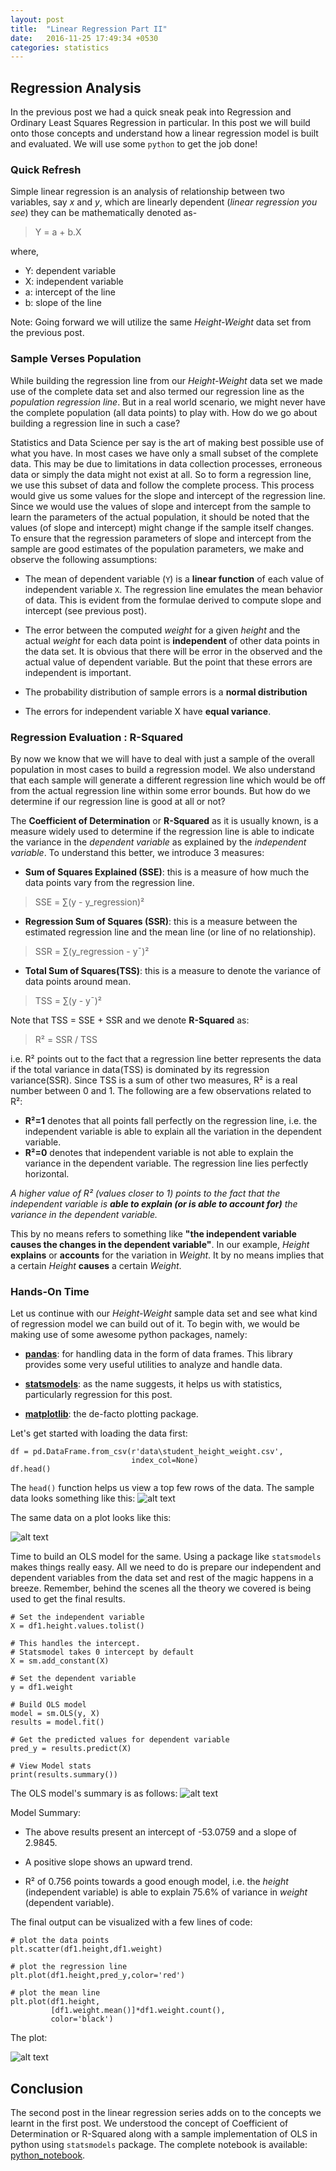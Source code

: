 ```yaml
---
layout: post
title:  "Linear Regression Part II"
date:   2016-11-25 17:49:34 +0530
categories: statistics
---
```

## Regression Analysis
In the previous post we had a quick sneak peak into Regression and Ordinary Least Squares Regression in particular. In this post we will build onto those concepts and understand how a linear regression model is built and evaluated. We will use some ```python``` to get the job done!

<!--more-->


### Quick Refresh
Simple linear regression is an analysis of relationship between two variables, say _x_ and _y_, which are linearly dependent (_linear regression you see_) they can be mathematically denoted as-

> Y = a + b.X

where,


 - Y: dependent variable
 - X: independent variable
 - a: intercept of the line
 - b: slope of the line

 Note: Going forward we will utilize the same _Height-Weight_ data set from the previous post.


### Sample Verses Population
While building the regression line from our _Height-Weight_ data set we made use of the complete data set and also termed our regression line as the _population regression line_. But in a real world scenario, we might never have the complete population (all data points) to play with. How do we go about building a regression line in such a case?

Statistics and Data Science per say is the art of making best possible use of what you have. In most cases we have only a small subset of the complete data. This may be due to limitations in data collection processes, erroneous data or simply the data might not exist at all. So to form a regression line, we use this subset of data and follow the complete process. This process would give us some values for the slope and intercept of the regression line. Since we would use the values of slope and intercept from the sample to learn the parameters of the actual population, it should be noted that the values (of slope and intercept) might change if the sample itself changes. To ensure that the regression parameters of slope and intercept from the sample are good estimates of the population parameters, we make and observe the following assumptions:


  - The mean of dependent variable (```Y```) is a **linear function** of each value of independent variable ```X```.
  The regression line emulates the mean behavior of data. This is evident from the formulae derived to compute slope and intercept (see previous post).

  - The error between the computed _weight_ for a given _height_ and the actual _weight_ for each data point is **independent** of other data points in the data set.
  It is obvious that there will be error in the observed and the actual value of dependent variable. But the point that these errors are independent is important.

  - The probability distribution of sample errors is a **normal distribution**

  - The errors for independent variable X have **equal variance**.

### Regression Evaluation : R-Squared
By now we know that we will have to deal with just a sample of the overall population in most cases to build a regression model. We also understand that each sample will generate a different regression line which would be off from the actual regression line within some error bounds. But how do we determine if our regression line is good at all or not?

The **Coefficient of Determination** or **R-Squared** as it is usually known, is a measure widely used to determine if the regression line is able to indicate the variance in the _dependent variable_ as explained by the _independent variable_. To understand this better, we introduce 3 measures:


  - **Sum of Squares Explained (SSE)**: this is a measure of how much the data points vary from the regression line.

  > SSE = ∑(y - y_regression)²

  - **Regression Sum of Squares (SSR)**: this is a measure between the estimated regression line and the mean line (or line of no relationship).

  > SSR = ∑(y_regression - y¯)²

  - **Total Sum of Squares(TSS)**: this is a measure to denote the variance of data points around mean.

  > TSS = ∑(y - y¯)²

Note that TSS =  SSE + SSR and we denote **R-Squared** as:

> R² = SSR / TSS

i.e. R² points out to the fact that a regression line better represents the data if the total variance in data(TSS) is dominated by its regression variance(SSR). Since TSS is a sum of other two measures, R² is a real number between 0 and 1. The following are a few observations related to R²:


  - **R²=1** denotes that all points fall perfectly on the regression line, i.e. the independent variable is able to explain all the variation in the dependent variable.
  - **R²=0**  denotes that independent variable is not able to explain the variance in the dependent variable. The regression line lies perfectly horizontal.

*A higher value of R² (values closer to 1) points to the fact that the independent variable is __able to explain (or is able to account for)__ the variance in the dependent variable.*

This by no means refers to something like **"the independent variable causes the changes in the dependent variable"**. In our example, _Height_ **explains** or **accounts** for the variation in _Weight_. It by no means implies that a certain _Height_ **causes** a certain _Weight_.

### Hands-On Time
Let us continue with our _Height-Weight_ sample data set and see what kind of regression model we can build out of it.
To begin with, we would be making use of some awesome python packages, namely:


  - **[pandas](http://pandas.pydata.org/)**: for handling data in the form of data frames. This library provides some very useful utilities to analyze and handle data.

  - **[statsmodels](http://www.statsmodels.org)**: as the name suggests, it helps us with statistics, particularly regression for this post.

  - **[matplotlib](http://matplotlib.org/)**: the de-facto plotting package.

Let's get started with loading the data first:


```
df = pd.DataFrame.from_csv(r'data\student_height_weight.csv',
                           index_col=None)
df.head()
```  

The ```head()``` function helps us view a top few rows of the data. The sample data looks something like this:
![alt text][sample_data]

The same data on a plot looks like this:

![alt text][sample_scatter]

Time to build an OLS model for the same. Using a package like ```statsmodels``` makes things really easy. All we need to do is prepare our independent and dependent variables from the data set and rest of the magic happens in a breeze. Remember, behind the scenes all the theory we covered is being used to get the final results.

```
# Set the independent variable
X = df1.height.values.tolist()

# This handles the intercept.
# Statsmodel takes 0 intercept by default
X = sm.add_constant(X)

# Set the dependent variable
y = df1.weight

# Build OLS model
model = sm.OLS(y, X)
results = model.fit()

# Get the predicted values for dependent variable
pred_y = results.predict(X)

# View Model stats
print(results.summary())
```

The OLS model's summary is as follows:
![alt text][sample_model_summary]

Model Summary:


  * The above results present an intercept of -53.0759 and a slope of 2.9845.

  * A positive slope shows an upward trend.

  * R² of 0.756 points towards a good enough model, i.e. the _height_ (independent variable) is able to explain 75.6% of variance in _weight_ (dependent variable).

The final output can be visualized with a few lines of code:

```
# plot the data points
plt.scatter(df1.height,df1.weight)

# plot the regression line
plt.plot(df1.height,pred_y,color='red')

# plot the mean line
plt.plot(df1.height,
         [df1.weight.mean()]*df1.weight.count(),
         color='black')
```

The plot:

![alt text][ols_plot]

## Conclusion
The second post in the linear regression series adds on to the concepts we learnt in the first post. We understood the concept of Coefficient of Determination or R-Squared along with a sample implementation of OLS in python using ```statsmodels``` package.
The complete notebook is available: [python_notebook](https://github.com/raghavbali/python_notebooks/blob/master/ols/ols_notebook.ipynb).


[ols_plot]: {{site.baseurl}}/public/img/ols_final_plot.PNG "Summary of OLS model build for Height Vs Weight data set"
[sample_model_summary]: {{site.baseurl}}/public/img/ols_model_summary.PNG "Summary of OLS model build for Height Vs Weight data set"
[sample_data]: {{site.baseurl}}/public/img/ols_sample_data.PNG "Sample data from Height Vs Weight data set"
[sample_scatter]: {{site.baseurl}}/public/img/ols_sample_scatter.PNG "Sample Scatter plot of Height Vs Weight"

